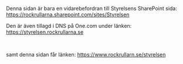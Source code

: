 Denna sidan är bara en vidarebefordran till Styrelsens SharePoint sida:
https://rockrullarna.sharepoint.com/sites/Styrelsen


Den är även tillagd i DNS på One.com under länken:
https://styrelsen.rockrullarna.se

 

samt denna sidan får länken:
https://www.rockrullarn.se/styrelsen